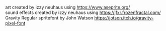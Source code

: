 art created by izzy neuhaus using https://www.aseprite.org/  
sound effects created by izzy neuhaus using https://jfxr.frozenfractal.com/  
Gravity Regular spritefont by John Watson https://jotson.itch.io/gravity-pixel-font
